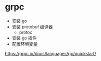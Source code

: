 # grpc

- 安装 go
- 安装 protobuf 编译器
  - protoc
- 安装 go 插件
- 配置环境变量

https://grpc.io/docs/languages/go/quickstart/

